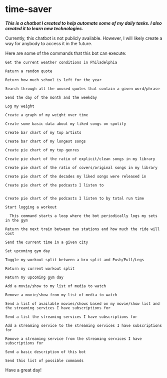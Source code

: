 # time-saver
***This is a chatbot I created to help automate some of my daily tasks. I also created it to learn new technologies.***

Currently, this chatbot is not publicly available. However, I will likely create a way for anybody to access it in the future.

Here are some of the commands that this bot can execute:

    Get the current weather conditions in Philadelphia
  
    Return a random quote

    Return how much school is left for the year
  
    Search through all the unused quotes that contain a given word/phrase
  
    Send the day of the month and the weekday
  
    Log my weight
  
    Create a graph of my weight over time
  
    Create some basic data about my liked songs on spotify
  
    Create bar chart of my top artists
  
    Create bar chart of my longest songs
  
    Create pie chart of my top genres
  
    Create pie chart of the ratio of explicit/clean songs in my library
  
    Create pie chart of the ratio of covers/original songs in my library
  
    Create pie chart of the decades my liked songs were released in
  
    Create pie chart of the podcasts I listen to
  
  
    Create pie chart of the podcasts I listen to by total run time
    
    Start logging a workout
  
      This command starts a loop where the bot periodically logs my sets in the gym
  
    Return the next train between two stations and how much the ride will cost
  
    Send the current time in a given city
  
    Set upcoming gym day
  
    Toggle my workout split between a bro split and Push/Pull/Legs
  
    Return my current workout split
  
    Return my upcoming gym day
  
    Add a movie/show to my list of media to watch
  
    Remove a movie/show from my list of media to watch
    
    Send a list of available movies/shows based on my movie/show list and the streaming services I have subscriptions for
    
    Send a list the streaming services I have subscriptions for
  
    Add a streaming service to the streaming services I have subscriptions for
  
    Remove a streaming service from the streaming services I have subscriptions for
  
    Send a basic description of this bot
  
    Send this list of possible commands

Have a great day!
